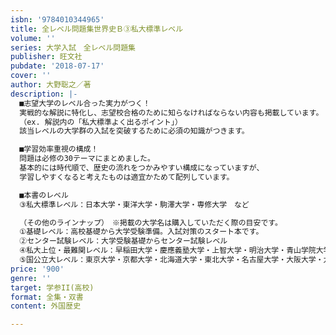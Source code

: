 ```yaml
---
isbn: '9784010344965'
title: 全レベル問題集世界史Ｂ③私大標準レベル
volume: ''
series: 大学入試　全レベル問題集
publisher: 旺文社
pubdate: '2018-07-17'
cover: ''
author: 大野聡之／著
description: |-
  ■志望大学のレベル合った実力がつく！
  実戦的な解説に特化し、志望校合格のために知らなければならない内容も掲載しています。
  （ex. 解説内の「私大標準よく出るポイント」）
  該当レベルの大学群の入試を突破するために必須の知識がつきます。

  ■学習効率重視の構成！
  問題は必修の30テーマにまとめました。
  基本的には時代順で、歴史の流れをつかみやすい構成になっていますが、
  学習しやすくなると考えたものは適宜かためて配列しています。

  ■本書のレベル
  ③私大標準レベル：日本大学・東洋大学・駒澤大学・専修大学　など

  （その他のラインナップ）　※掲載の大学名は購入していただく際の目安です。
  ①基礎レベル：高校基礎から大学受験準備。入試対策のスタート本です。
  ②センター試験レベル：大学受験基礎からセンター試験レベル
  ④私大上位・最難関レベル：早稲田大学・慶應義塾大学・上智大学・明治大学・青山学院大学・立教大学・中央大学・法政大学・学習院大学　など
  ⑤国公立大レベル：東京大学・京都大学・北海道大学・東北大学・名古屋大学・大阪大学・九州大学　など
price: '900'
genre: ''
target: 学参II(高校)
format: 全集・双書
content: 外国歴史

---
```

